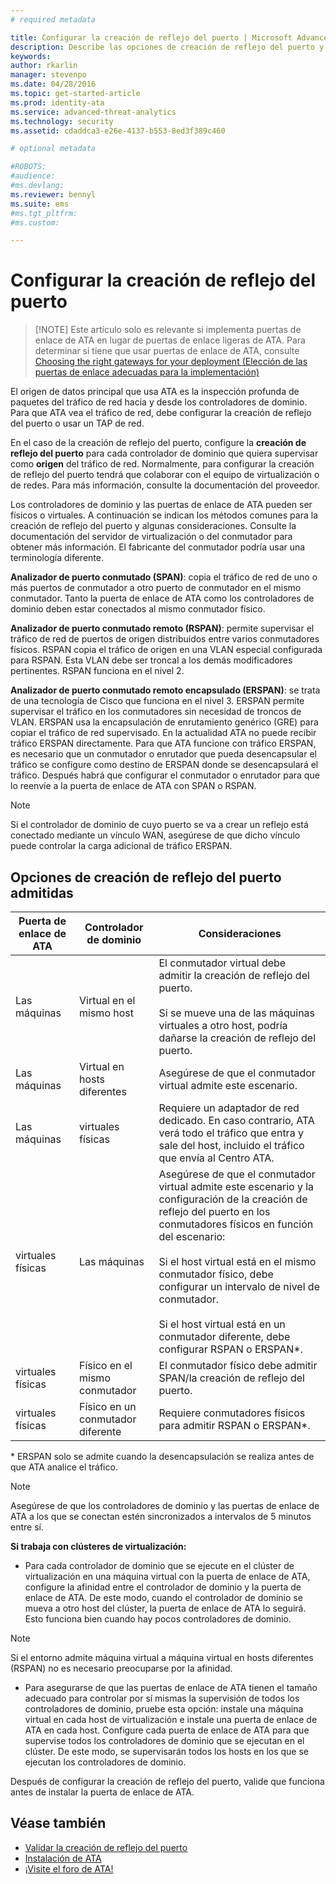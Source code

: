 ```yaml
---
# required metadata

title: Configurar la creación de reflejo del puerto | Microsoft Advanced Threat Analytics
description: Describe las opciones de creación de reflejo del puerto y cómo configurarlas para ATA
keywords:
author: rkarlin
manager: stevenpo
ms.date: 04/28/2016
ms.topic: get-started-article
ms.prod: identity-ata
ms.service: advanced-threat-analytics
ms.technology: security
ms.assetid: cdaddca3-e26e-4137-b553-8ed3f389c460

# optional metadata

#ROBOTS:
#audience:
#ms.devlang:
ms.reviewer: bennyl
ms.suite: ems
#ms.tgt_pltfrm:
#ms.custom:

---
```


# Configurar la creación de reflejo del puerto
> [!NOTE] Este artículo solo es relevante si implementa puertas de enlace de ATA en lugar de puertas de enlace ligeras de ATA. Para determinar si tiene que usar puertas de enlace de ATA, consulte [Choosing the right gateways for your deployment (Elección de las puertas de enlace adecuadas para la implementación)](/advanced-threat-analytics/plan-design/ata-capacity-planning#Choosing-the-right-gateway-type-for-your-deployment)
 
El origen de datos principal que usa ATA es la inspección profunda de paquetes del tráfico de red hacia y desde los controladores de dominio. Para que ATA vea el tráfico de red, debe configurar la creación de reflejo del puerto o usar un TAP de red.

En el caso de la creación de reflejo del puerto, configure la **creación de reflejo del puerto** para cada controlador de dominio que quiera supervisar como **origen** del tráfico de red. Normalmente, para configurar la creación de reflejo del puerto tendrá que colaborar con el equipo de virtualización o de redes.
Para más información, consulte la documentación del proveedor.

Los controladores de dominio y las puertas de enlace de ATA pueden ser físicos o virtuales. A continuación se indican los métodos comunes para la creación de reflejo del puerto y algunas consideraciones. Consulte la documentación del servidor de virtualización o del conmutador para obtener más información. El fabricante del conmutador podría usar una terminología diferente.

**Analizador de puerto conmutado (SPAN)**: copia el tráfico de red de uno o más puertos de conmutador a otro puerto de conmutador en el mismo conmutador. Tanto la puerta de enlace de ATA como los controladores de dominio deben estar conectados al mismo conmutador físico.

**Analizador de puerto conmutado remoto (RSPAN)**: permite supervisar el tráfico de red de puertos de origen distribuidos entre varios conmutadores físicos. RSPAN copia el tráfico de origen en una VLAN especial configurada para RSPAN. Esta VLAN debe ser troncal a los demás modificadores pertinentes. RSPAN funciona en el nivel 2.

**Analizador de puerto conmutado remoto encapsulado (ERSPAN)**: se trata de una tecnología de Cisco que funciona en el nivel 3. ERSPAN permite supervisar el tráfico en los conmutadores sin necesidad de troncos de VLAN. ERSPAN usa la encapsulación de enrutamiento genérico (GRE) para copiar el tráfico de red supervisado. En la actualidad ATA no puede recibir tráfico ERSPAN directamente. Para que ATA funcione con tráfico ERSPAN, es necesario que un conmutador o enrutador que pueda desencapsular el tráfico se configure como destino de ERSPAN donde se desencapsulará el tráfico. Después habrá que configurar el conmutador o enrutador para que lo reenvíe a la puerta de enlace de ATA con SPAN o RSPAN.

> [!NOTE]
> Si el controlador de dominio de cuyo puerto se va a crear un reflejo está conectado mediante un vínculo WAN, asegúrese de que dicho vínculo puede controlar la carga adicional de tráfico ERSPAN.

## Opciones de creación de reflejo del puerto admitidas

|Puerta de enlace de ATA|Controlador de dominio|Consideraciones|
|---------------|---------------------|------------------|
|Las máquinas|Virtual en el mismo host|El conmutador virtual debe admitir la creación de reflejo del puerto.<br /><br />Si se mueve una de las máquinas virtuales a otro host, podría dañarse la creación de reflejo del puerto.|
|Las máquinas|Virtual en hosts diferentes|Asegúrese de que el conmutador virtual admite este escenario.|
|Las máquinas|virtuales físicas|Requiere un adaptador de red dedicado. En caso contrario, ATA verá todo el tráfico que entra y sale del host, incluido el tráfico que envía al Centro ATA.|
|virtuales físicas|Las máquinas|Asegúrese de que el conmutador virtual admite este escenario y la configuración de la creación de reflejo del puerto en los conmutadores físicos en función del escenario:<br /><br />Si el host virtual está en el mismo conmutador físico, debe configurar un intervalo de nivel de conmutador.<br /><br />Si el host virtual está en un conmutador diferente, debe configurar RSPAN o ERSPAN&#42;.|
|virtuales físicas|Físico en el mismo conmutador|El conmutador físico debe admitir SPAN/la creación de reflejo del puerto.|
|virtuales físicas|Físico en un conmutador diferente|Requiere conmutadores físicos para admitir RSPAN o ERSPAN&#42;.|
&#42; ERSPAN solo se admite cuando la desencapsulación se realiza antes de que ATA analice el tráfico.

> [!NOTE]
> Asegúrese de que los controladores de dominio y las puertas de enlace de ATA a los que se conectan estén sincronizados a intervalos de 5 minutos entre sí.

**Si trabaja con clústeres de virtualización:**

-   Para cada controlador de dominio que se ejecute en el clúster de virtualización en una máquina virtual con la puerta de enlace de ATA, configure la afinidad entre el controlador de dominio y la puerta de enlace de ATA. De este modo, cuando el controlador de dominio se mueva a otro host del clúster, la puerta de enlace de ATA lo seguirá. Esto funciona bien cuando hay pocos controladores de dominio.
> [!NOTE]
> Si el entorno admite máquina virtual a máquina virtual en hosts diferentes (RSPAN) no es necesario preocuparse por la afinidad.
> 
-   Para asegurarse de que las puertas de enlace de ATA tienen el tamaño adecuado para controlar por sí mismas la supervisión de todos los controladores de dominio, pruebe esta opción: instale una máquina virtual en cada host de virtualización e instale una puerta de enlace de ATA en cada host. Configure cada puerta de enlace de ATA para que supervise todos los controladores de dominio que se ejecutan en el clúster. De este modo, se supervisarán todos los hosts en los que se ejecutan los controladores de dominio.

Después de configurar la creación de reflejo del puerto, valide que funciona antes de instalar la puerta de enlace de ATA.

## Véase también
- [Validar la creación de reflejo del puerto](validate-port-mirroring.md)
- [Instalación de ATA](install-ata.md)
- [¡Visite el foro de ATA!](https://social.technet.microsoft.com/Forums/security/en-US/home?forum=mata)


<!--HONumber=May16_HO1-->


